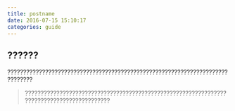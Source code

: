 ```yaml
---
title: postname
date: 2016-07-15 15:10:17
categories: guide
---
```


##  ??????

??????????????????????????????????????????????????????????????????????????????

> ???????????????????????????????????????????????????????????????????????????????????????????